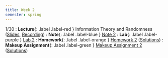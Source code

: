 ```yaml
---
title: Week 2
semester: spring
---
```


1/30
: **Lecture**{: .label .label-red } Information Theory and Randomness ([Slides](https://docs.google.com/presentation/d/1LmR6ZC7B8M9EXaVZw4sCKG-kTOHRNrh2OIli68XxqhQ/edit?usp=sharing), [Recording](https://drive.google.com/file/d/1awi1Jaw_jz-yaRNptUGvV7eCsX4Ohqqt/view?usp=share_link))
: **Note**{: .label .label-blue } [Note 2](https://codebreakingatcal.org/assets/notes/note2.pdf)
: **Lab**{: .label .label-purple } [Lab 2](https://datahub.berkeley.edu/hub/user-redirect/git-pull?repo=https%3A%2F%2Fgithub.com%2FCodebreakingAtCal%2FCodebreakingLabs&urlpath=tree%2FCodebreakingLabs%2FLab2%2Flab02.ipynb&branch=master)
: **Homework**{: .label .label-orange } [Homework 2](https://codebreakingatcal.org/assets/homework/hw2.pdf) ([Solutions](https://drive.google.com/file/d/14n-MBr2N869LFzUFIf643aEGwfaZmGIC/view?usp=share_link))
: **Makeup Assignment**{: .label .label-green } [Makeup Assignment 2](https://codebreakingatcal.org/assets/makeup/makeup2.pdf) ([Solutions](https://drive.google.com/file/d/1ChwrrgVYyp1AmdH-iugxZhT_h73uLSQS/view?usp=share_link))